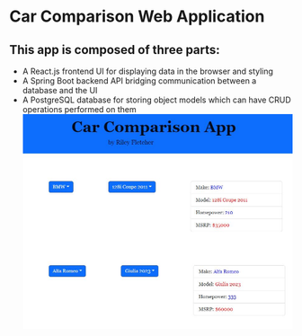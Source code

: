 # Car Comparison Web Application
## This app is composed of three parts:
* A React.js frontend UI for displaying data in the browser and styling
* A Spring Boot backend API bridging communication between a database and the UI
* A PostgreSQL database for storing object models which can have CRUD operations performed on them
![alt text](https://github.com/nrfletcher/car-comparison-tool/blob/main/frontend/src/resources/example.JPG)
